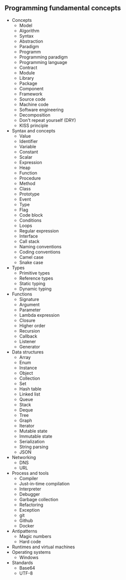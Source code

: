 ## Programming fundamental concepts

- Concepts
  - Model
  - Algorithm
  - Syntax
  - Abstraction
  - Paradigm
  - Programm
  - Programming paradigm
  - Programming language
  - Contract
  - Module
  - Library
  - Package
  - Component
  - Framework
  - Source code
  - Machine code
  - Software engineering
  - Decomposition
  - Don't repeat yourself (DRY)
  - KISS principle
- Syntax and concepts
  - Value
  - Identifier
  - Variable
  - Constant
  - Scalar
  - Expression
  - Heap
  - Function
  - Procedure
  - Method
  - Class
  - Prototype
  - Event
  - Type
  - Flag
  - Code block
  - Conditions
  - Loops
  - Regular expression
  - Interface
  - Call stack
  - Naming conventions
  - Coding conventions
  - Camel case
  - Snake case
- Types
  - Primitive types
  - Reference types
  - Static typing
  - Dynamic typing
- Functions
  - Signature
  - Argument
  - Parameter
  - Lambda expression
  - Closure
  - Higher order
  - Recursion
  - Callback
  - Listener
  - Generator
- Data structures
  - Array
  - Enum
  - Instance
  - Object
  - Collection
  - Set
  - Hash table
  - Linked list
  - Queue
  - Stack
  - Deque
  - Tree
  - Graph
  - Iterator
  - Mutable state
  - Immutable state
  - Serialization
  - String parsing
  - JSON
- Networking
  - DNS
  - URL
- Process and tools
  - Compiler
  - Just-in-time compilation
  - Interpreter
  - Debugger
  - Garbage collection
  - Refactoring
  - Exception
  - git
  - Github
  - Docker
- Antipatterns
  - Magic numbers
  - Hard code
- Runtimes and virtual machines
- Operating systems
  - Windows
- Standards
  - Base64
  - UTF-8
 